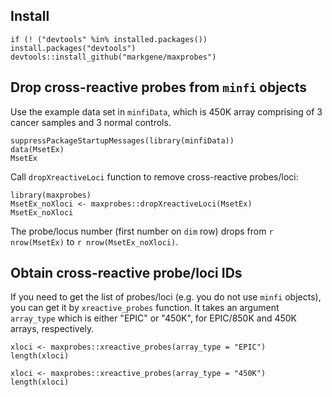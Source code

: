 ## Install

```{r, install_maxprobes}
if (! ("devtools" %in% installed.packages()) install.packages("devtools")
devtools::install_github("markgene/maxprobes")
```

## Drop cross-reactive probes from `minfi` objects

Use the example data set in `minfiData`, which is 450K array comprising of 3 cancer samples and 3 normal controls.

```{r, load_minfi_data}
suppressPackageStartupMessages(library(minfiData))
data(MsetEx)
MsetEx
```

Call `dropXreactiveLoci` function to remove cross-reactive probes/loci:

```{r, drop_demo}
library(maxprobes)
MsetEx_noXloci <- maxprobes::dropXreactiveLoci(MsetEx)
MsetEx_noXloci
```

The probe/locus number (first number on `dim` row) drops from `r nrow(MsetEx)` to `r nrow(MsetEx_noXloci)`.

## Obtain cross-reactive probe/loci IDs

If you need to get the list of probes/loci (e.g. you do not use `minfi` objects), you can get it by `xreactive_probes` function. It takes an argument `array_type` which is either "EPIC" or "450K", for EPIC/850K and 450K arrays, respectively.

```{r, xloci_demo}
xloci <- maxprobes::xreactive_probes(array_type = "EPIC")
length(xloci)

xloci <- maxprobes::xreactive_probes(array_type = "450K")
length(xloci)
```
